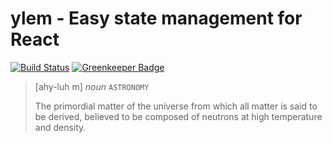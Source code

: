 # ylem - Easy state management for React

[![Build Status](https://travis-ci.org/bitovi/ylem.svg?branch=master)](https://travis-ci.org/bitovi/ylem)
[![Greenkeeper Badge](https://badges.greenkeeper.io/bitovi/ylem.svg)](https://greenkeeper.io/)

> [ahy-luh m] *noun* `ASTRONOMY`
>
> The primordial matter of the universe from which all matter is said to be derived, believed to be composed of neutrons at high temperature and density.
